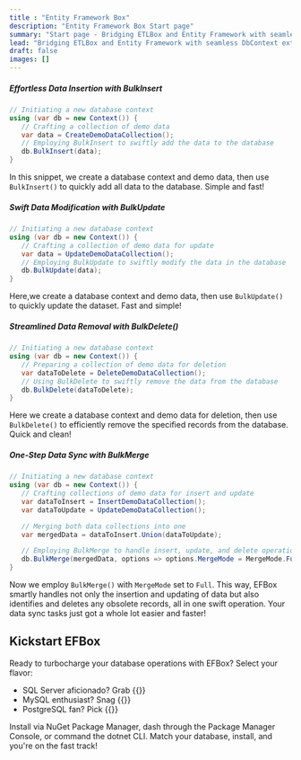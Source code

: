 ```yaml
---
title : "Entity Framework Box"
description: "Entity Framework Box Start page"
summary: "Start page - Bridging ETLBox and Entity Framework with seamless DbContext extensions for efficient bulk operations!"
lead: "Bridging ETLBox and Entity Framework with seamless DbContext extensions for efficient bulk operations!"
draft: false
images: []
---
```


##### Effortless Data Insertion with BulkInsert

```C#
// Initiating a new database context
using (var db = new Context()) {
   // Crafting a collection of demo data
   var data = CreateDemoDataCollection();
   // Employing BulkInsert to swiftly add the data to the database
   db.BulkInsert(data);
}
```

In this snippet, we create a database context and demo data, then use `BulkInsert()` to quickly add all data to the database. Simple and fast!

##### Swift Data Modification with BulkUpdate

```csharp
// Initiating a new database context
using (var db = new Context()) {
   // Crafting a collection of demo data for update
   var data = UpdateDemoDataCollection();
   // Employing BulkUpdate to swiftly modify the data in the database
   db.BulkUpdate(data);
}
```

Here,we create a database context and demo data, then use `BulkUpdate()` to quickly update the dataset. Fast and simple!

##### Streamlined Data Removal with BulkDelete()

```C#
// Initiating a new database context
using (var db = new Context()) {
   // Preparing a collection of demo data for deletion
   var dataToDelete = DeleteDemoDataCollection();
   // Using BulkDelete to swiftly remove the data from the database
   db.BulkDelete(dataToDelete);
}
```

Here we create a database context and demo data for deletion, then use `BulkDelete()` to efficiently remove the specified records from the database. Quick and clean!

##### One-Step Data Sync with BulkMerge

```C#
// Initiating a new database context
using (var db = new Context()) {
   // Crafting collections of demo data for insert and update
   var dataToInsert = InsertDemoDataCollection();
   var dataToUpdate = UpdateDemoDataCollection();

   // Merging both data collections into one
   var mergedData = dataToInsert.Union(dataToUpdate);

   // Employing BulkMerge to handle insert, update, and delete operations seamlessly
   db.BulkMerge(mergedData, options => options.MergeMode = MergeMode.Full);
}
```

Now we employ `BulkMerge()` with `MergeMode` set to `Full`. This way, EFBox smartly handles not only the insertion and updating of data but also identifies and deletes any obsolete records, all in one swift operation. Your data sync tasks just got a whole lot easier and faster!

## Kickstart EFBox

Ready to turbocharge your database operations with EFBox? Select your flavor:

- SQL Server aficionado? Grab {{<link-ext text="<code>EFBox.SqlServer</code>" url="https://www.nuget.org/packages/EFBox.SqlServer">}}
- MySQL enthusiast? Snag {{<link-ext text="<code>EFBox.MySql</code>" url="https://www.nuget.org/packages/EFBox.MySql">}}
- PostgreSQL fan? Pick {{<link-ext text="<code>EFBox.Postgres</code>" url="https://www.nuget.org/packages/EFBox.Postgres">}}

Install via NuGet Package Manager, dash through the Package Manager Console, or command the dotnet CLI. Match your database, install, and you're on the fast track!